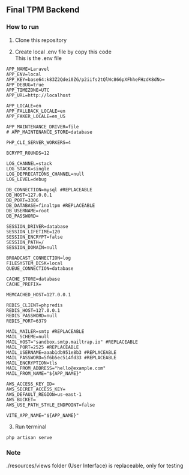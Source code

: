 ## Final TPM Backend

### How to run
1. Clone this repository

2. Create local .env file by copy this code<br />
This is the .env file
```
APP_NAME=Laravel
APP_ENV=local
APP_KEY=base64:k83Z2Qdei0ZG/p2iifs2tQlWc866pXFhheFHzdK8dNo=
APP_DEBUG=true
APP_TIMEZONE=UTC
APP_URL=http://localhost

APP_LOCALE=en
APP_FALLBACK_LOCALE=en
APP_FAKER_LOCALE=en_US

APP_MAINTENANCE_DRIVER=file
# APP_MAINTENANCE_STORE=database

PHP_CLI_SERVER_WORKERS=4

BCRYPT_ROUNDS=12

LOG_CHANNEL=stack
LOG_STACK=single
LOG_DEPRECATIONS_CHANNEL=null
LOG_LEVEL=debug

DB_CONNECTION=mysql #REPLACEABLE
DB_HOST=127.0.0.1
DB_PORT=3306
DB_DATABASE=finaltpm #REPLACEABLE
DB_USERNAME=root
DB_PASSWORD=

SESSION_DRIVER=database
SESSION_LIFETIME=120
SESSION_ENCRYPT=false
SESSION_PATH=/
SESSION_DOMAIN=null

BROADCAST_CONNECTION=log
FILESYSTEM_DISK=local
QUEUE_CONNECTION=database

CACHE_STORE=database
CACHE_PREFIX=

MEMCACHED_HOST=127.0.0.1

REDIS_CLIENT=phpredis
REDIS_HOST=127.0.0.1
REDIS_PASSWORD=null
REDIS_PORT=6379

MAIL_MAILER=smtp #REPLACEABLE
MAIL_SCHEME=null
MAIL_HOST="sandbox.smtp.mailtrap.io" #REPLACEABLE
MAIL_PORT=2525 #REPLACEABLE
MAIL_USERNAME=aaab1db951e8b3 #REPLACEABLE
MAIL_PASSWORD=5f6b5ec514fd33 #REPLACEABLE
MAIL_ENCRYPTION=tls
MAIL_FROM_ADDRESS="hello@example.com"
MAIL_FROM_NAME="${APP_NAME}"

AWS_ACCESS_KEY_ID=
AWS_SECRET_ACCESS_KEY=
AWS_DEFAULT_REGION=us-east-1
AWS_BUCKET=
AWS_USE_PATH_STYLE_ENDPOINT=false

VITE_APP_NAME="${APP_NAME}"
```

3. Run terminal
```
php artisan serve
```

### Note
./resources/views folder (User Interface) is replaceable, only for testing
